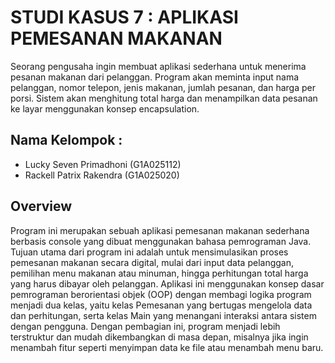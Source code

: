 # STUDI KASUS 7 : APLIKASI PEMESANAN MAKANAN

Seorang pengusaha ingin membuat aplikasi sederhana untuk menerima pesanan makanan dari pelanggan. Program akan meminta input nama pelanggan, nomor 
telepon, jenis makanan, jumlah pesanan, dan harga per porsi. Sistem akan menghitung total harga dan menampilkan data pesanan ke layar menggunakan konsep 
encapsulation.


## Nama Kelompok :  

 - Lucky Seven Primadhoni (G1A025112)
 - Rackell Patrix Rakendra (G1A025020)

## Overview

Program ini merupakan sebuah aplikasi pemesanan makanan sederhana berbasis console yang dibuat menggunakan bahasa pemrograman Java. Tujuan utama dari program ini adalah untuk mensimulasikan proses pemesanan makanan secara digital, mulai dari input data pelanggan, pemilihan menu makanan atau minuman, hingga perhitungan total harga yang harus dibayar oleh pelanggan.
Aplikasi ini menggunakan konsep dasar pemrograman berorientasi objek (OOP) dengan membagi logika program menjadi dua kelas, yaitu kelas Pemesanan yang bertugas mengelola data dan perhitungan, serta kelas Main yang menangani interaksi antara sistem dengan pengguna. Dengan pembagian ini, program menjadi lebih terstruktur dan mudah dikembangkan di masa depan, misalnya jika ingin menambah fitur seperti menyimpan data ke file atau menambah menu baru.

